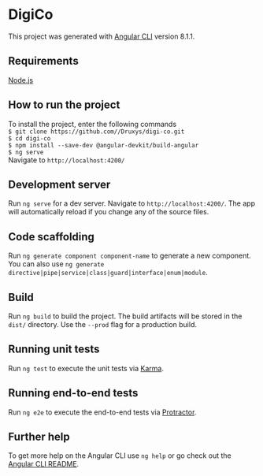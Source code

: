 # DigiCo

This project was generated with [Angular CLI](https://github.com/angular/angular-cli) version 8.1.1.

## Requirements
[Node.js](https://nodejs.org/) <br>

## How to run the project
To install the project, enter the following commands <br>
`$ git clone https://github.com//Druxys/digi-co.git` <br>
`$ cd digi-co` <br>
`$ npm install --save-dev @angular-devkit/build-angular` <br>
`$ ng serve` <br>
Navigate to `http://localhost:4200/` <br>

## Development server

Run `ng serve` for a dev server. Navigate to `http://localhost:4200/`. The app will automatically reload if you change any of the source files.

## Code scaffolding

Run `ng generate component component-name` to generate a new component. You can also use `ng generate directive|pipe|service|class|guard|interface|enum|module`.

## Build

Run `ng build` to build the project. The build artifacts will be stored in the `dist/` directory. Use the `--prod` flag for a production build.

## Running unit tests

Run `ng test` to execute the unit tests via [Karma](https://karma-runner.github.io).

## Running end-to-end tests

Run `ng e2e` to execute the end-to-end tests via [Protractor](http://www.protractortest.org/).

## Further help

To get more help on the Angular CLI use `ng help` or go check out the [Angular CLI README](https://github.com/angular/angular-cli/blob/master/README.md).
